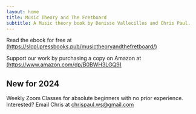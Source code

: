 ```yaml
---
layout: home
title: Music Theory and The Fretboard
subtitle: A Music theory book by Denisse Vallecillos and Chris Paul.
---
```


Read the ebook for free at [(https://slcpl.pressbooks.pub/musictheoryandthefretboard/)](https://slcpl.pressbooks.pub/musictheoryandthefretboard/)

 Support our work by purchasing a copy on Amazon at [(https://www.amazon.com/dp/B0BWH3LGQ9)](https://www.amazon.com/dp/B0BWH3LGQ9)

 ## New for 2024

 Weekly Zoom Classes for absolute beginners with no prior experience. Interested? Email Chris at chrispaul.ws@gmail.com
